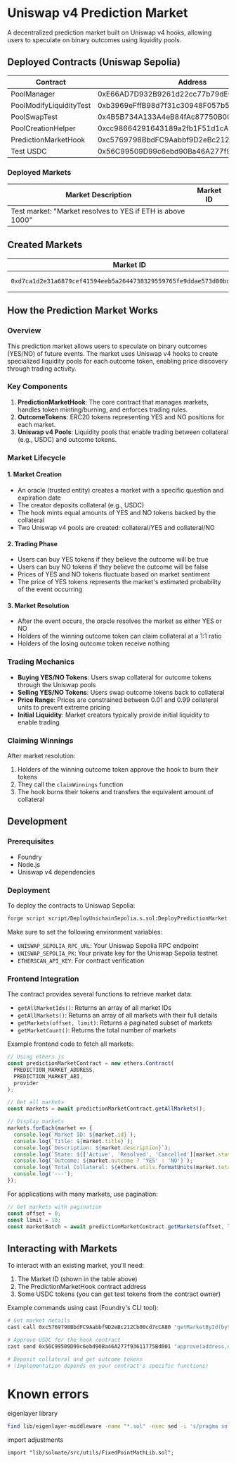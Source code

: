 # Uniswap v4 Prediction Market

A decentralized prediction market built on Uniswap v4 hooks, allowing users to speculate on binary outcomes using liquidity pools.

## Deployed Contracts (Uniswap Sepolia)

| Contract | Address |
|----------|---------|
| PoolManager | 0xE66AD7D932B9261d22cc77b79dEC7aD4c2985270 |
| PoolModifyLiquidityTest | 0xb3969eFffB98d7f31c30948F057b5427aa4A6dAb |
| PoolSwapTest | 0x4B5B734A133A4eB84fAc87750B00992260dA8096 |
| PoolCreationHelper | 0xcc98664291643189a2fb1F51d1cAB6ada1e57850 |
| PredictionMarketHook | 0xc5769798BbdFC9Aabbf9D2eBc212Cb00cd7cCA80 |
| Test USDC | 0x56C99509D99c6ebd90Ba46A277f93611775Bd001 |

### Deployed Markets

| Market Description | Market ID |
|-------------------|-----------|
| Test market: "Market resolves to YES if ETH is above 1000" | 
## Created Markets

| Market ID | Description |
|-----------|-------------|
| `0xd7ca1d2e31a6879cef41594eeb5a2644738329559765fe9ddae573d00bdf4ac6` | First test market |

## How the Prediction Market Works

### Overview

This prediction market allows users to speculate on binary outcomes (YES/NO) of future events. The market uses Uniswap v4 hooks to create specialized liquidity pools for each outcome token, enabling price discovery through trading activity.

### Key Components

1. **PredictionMarketHook**: The core contract that manages markets, handles token minting/burning, and enforces trading rules.
2. **OutcomeTokens**: ERC20 tokens representing YES and NO positions for each market.
3. **Uniswap v4 Pools**: Liquidity pools that enable trading between collateral (e.g., USDC) and outcome tokens.

### Market Lifecycle

#### 1. Market Creation
- An oracle (trusted entity) creates a market with a specific question and expiration date
- The creator deposits collateral (e.g., USDC)
- The hook mints equal amounts of YES and NO tokens backed by the collateral
- Two Uniswap v4 pools are created: collateral/YES and collateral/NO

#### 2. Trading Phase
- Users can buy YES tokens if they believe the outcome will be true
- Users can buy NO tokens if they believe the outcome will be false
- Prices of YES and NO tokens fluctuate based on market sentiment
- The price of YES tokens represents the market's estimated probability of the event occurring

#### 3. Market Resolution
- After the event occurs, the oracle resolves the market as either YES or NO
- Holders of the winning outcome token can claim collateral at a 1:1 ratio
- Holders of the losing outcome token receive nothing

### Trading Mechanics

- **Buying YES/NO Tokens**: Users swap collateral for outcome tokens through the Uniswap pools
- **Selling YES/NO Tokens**: Users swap outcome tokens back to collateral
- **Price Range**: Prices are constrained between 0.01 and 0.99 collateral units to prevent extreme pricing
- **Initial Liquidity**: Market creators typically provide initial liquidity to enable trading

### Claiming Winnings

After market resolution:
1. Holders of the winning outcome token approve the hook to burn their tokens
2. They call the `claimWinnings` function
3. The hook burns their tokens and transfers the equivalent amount of collateral

## Development

### Prerequisites

- Foundry
- Node.js
- Uniswap v4 dependencies

### Deployment

To deploy the contracts to Uniswap Sepolia:

```bash
forge script script/DeployUnichainSepolia.s.sol:DeployPredictionMarket --rpc-url $UNISWAP_SEPOLIA_RPC_URL --broadcast --verify
```

Make sure to set the following environment variables:
- `UNISWAP_SEPOLIA_RPC_URL`: Your Uniswap Sepolia RPC endpoint
- `UNISWAP_SEPOLIA_PK`: Your private key for the Uniswap Sepolia testnet
- `ETHERSCAN_API_KEY`: For contract verification

### Frontend Integration

The contract provides several functions to retrieve market data:

- `getAllMarketIds()`: Returns an array of all market IDs
- `getAllMarkets()`: Returns an array of all markets with their full details
- `getMarkets(offset, limit)`: Returns a paginated subset of markets
- `getMarketCount()`: Returns the total number of markets

Example frontend code to fetch all markets:

```javascript
// Using ethers.js
const predictionMarketContract = new ethers.Contract(
  PREDICTION_MARKET_ADDRESS,
  PREDICTION_MARKET_ABI,
  provider
);

// Get all markets
const markets = await predictionMarketContract.getAllMarkets();

// Display markets
markets.forEach(market => {
  console.log(`Market ID: ${market.id}`);
  console.log(`Title: ${market.title}`);
  console.log(`Description: ${market.description}`);
  console.log(`State: ${['Active', 'Resolved', 'Cancelled'][market.state]}`);
  console.log(`Outcome: ${market.outcome ? 'YES' : 'NO'}`);
  console.log(`Total Collateral: ${ethers.utils.formatUnits(market.totalCollateral, 6)}`);
  console.log('---');
});
```

For applications with many markets, use pagination:

```javascript
// Get markets with pagination
const offset = 0;
const limit = 10;
const marketBatch = await predictionMarketContract.getMarkets(offset, limit);
```

## Interacting with Markets

To interact with an existing market, you'll need:

1. The Market ID (shown in the table above)
2. The PredictionMarketHook contract address
3. Some USDC tokens (you can get test tokens from the contract owner)

Example commands using cast (Foundry's CLI tool):

```bash
# Get market details
cast call 0xc5769798BbdFC9Aabbf9D2eBc212Cb00cd7cCA80 "getMarketById(bytes32)(tuple)" 0xd7ca1d2e31a6879cef41594eeb5a2644738329559765fe9ddae573d00bdf4ac6

# Approve USDC for the hook contract
cast send 0x56C99509D99c6ebd90Ba46A277f93611775Bd001 "approve(address,uint256)" 0xc5769798BbdFC9Aabbf9D2eBc212Cb00cd7cCA80 1000000000 --private-key YOUR_PRIVATE_KEY

# Deposit collateral and get outcome tokens
# (Implementation depends on your contract's specific functions)
```

# Known errors

eigenlayer library 
```bash
find lib/eigenlayer-middleware -name "*.sol" -exec sed -i 's/pragma solidity \^0.8.27/pragma solidity ^0.8.26/g' {} \;
```

import adjustments
```solidity
import "lib/solmate/src/utils/FixedPointMathLib.sol";
```